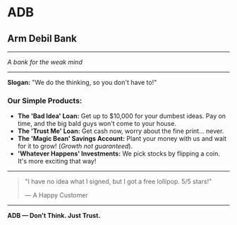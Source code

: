 # ADB
## Arm Debil Bank
***
*A bank for the weak mind*
***

**Slogan:** "We do the thinking, so you don't have to!"

### Our Simple Products:

* **The 'Bad Idea' Loan:** Get up to $10,000 for your dumbest ideas. Pay on time, and the big bald guys won't come to your house.
* **The 'Trust Me' Loan:** Get cash now, worry about the fine print... never.
* **The 'Magic Bean' Savings Account:** Plant your money with us and wait for it to grow! (*Growth not guaranteed*).
* **'Whatever Happens' Investments:** We pick stocks by flipping a coin. It's more exciting that way!

---

> "I have no idea what I signed, but I got a free lollipop. 5/5 stars!"
>
> — A Happy Customer

---
**ADB — Don't Think. Just Trust.**